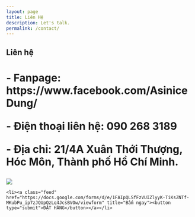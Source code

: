 ```yaml
---
layout: page
title: Liên Hệ
description: Let's talk.
permalink: /contact/
---
```


<style type="text/css" media="screen">
  .container {
    margin: 0px auto;
    max-width: 600px;
  }
</style>

<div class="container">

  <h2>Liên hệ</h2>
  <h1><p>- Fanpage: https://www.facebook.com/AsiniceDung/</p>
  <p><span>- Điện thoại liên hệ:</span> 090 268 3189</p>
  <p><span>- Địa chỉ:</span> 21/4A Xuân Thới Thượng, Hóc Môn, Thành phố Hồ Chí Minh.</p></h1>
  <p><img src="https://scontent.fsgn2-4.fna.fbcdn.net/v/t1.0-9/66746613_1338941712926597_6089818516792279040_n.jpg?_nc_cat=111&_nc_eui2=AeFywX2FMuyK0MPQBj7ueJrsjPZW2PR7turWQ6iljEOmk0f5z7sZK99TalHzUbmo8oOvGAPscMvu4S-GNTtV5oi5MWKCcjw17IN6LigmlWj-Gg&_nc_oc=AQnmf7fKhXPQrhXiYkhxCqOmXllfPUhxfHbLC9BJFk-yvly6cTKMFiscUmL3f210d1o&_nc_ht=scontent.fsgn2-4.fna&oh=0c348a3a6a7c7a03ba07e07ed1725d61&oe=5DA77F60"></p>

  <div id="form" class="contact-form">
     
    <li><a class="feed" href="https://docs.google.com/forms/d/e/1FAIpQLSfFzVUIZlyyK-TiKsZNTf-MKubPu_ip7zJQUpQzLq4JcsBVOw/viewform" title="Bấm ngay"><button type="submit">ĐẶT HÀNG</button></a></li>
      
    
  </div>

</div>

<script type="text/javascript">
function adjust_textarea(h) {
    h.style.height = "200px";
    h.style.height = (h.scrollHeight)+"px";
}
</script>

<script src="https://unpkg.com/vue@2.4.2"></script>
<script src="https://unpkg.com/vee-validate@2.0.0-rc.8"></script>
<script type="text/javascript">
Vue.use(VeeValidate);

new Vue({
  el: '#form',
  delimiters: ['${', '}'],
  methods: {
    validateBeforeSubmit: function () {
      this.$validator.validateAll();
      if (!this.errors.any()) {
        this.$refs.contact.submit();
      }
    }
  }
});
</script>
